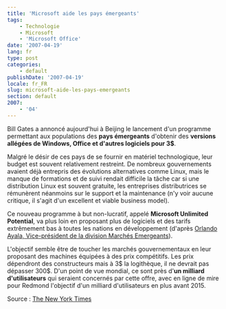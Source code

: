 ```yaml
---
title: 'Microsoft aide les pays émergeants'
tags:
    - Technologie
    - Microsoft
    - 'Microsoft Office'
date: '2007-04-19'
lang: fr
type: post
categories:
    - default
publishDate: '2007-04-19'
locale: fr_FR
slug: microsoft-aide-les-pays-emergeants
section: default
2007:
    - '04'
---
```


Bill Gates a annoncé aujourd'hui à Beijing le lancement d'un programme permettant aux populations des **pays émergeants** d'obtenir des **versions allégées de Windows, Office et d'autres logiciels pour 3$**.

Malgré le désir de ces pays de se fournir en matériel technologique, leur budget est souvent relativement restreint. De nombreux gouvernements avaient déjà entrepris des évolutions alternatives comme Linux, mais le manque de formations et de suivi rendait difficile la t&acirc;che car si une distribution Linux est souvent gratuite, les entreprises distributrices se rémunèrent néanmoins sur le support et la maintenance (n'y voir aucune critique, il s'agit d'un excellent et viable business model).

Ce nouveau programme à but non-lucratif, appelé **Microsoft Unlimited Potential**, va plus loin en proposant plus de logiciels et des tarifs extrêmement bas à toutes les nations en développement (d'après [Orlando Ayala, Vice-président de la division Marchés Emergeants](http://news.microsoft.com/exec/orlando-ayala/default.mspx/)).

L'objectif semble être de toucher les marchés gouvernementaux en leur proposant des machines équipées à des prix compétitifs. Les prix dépendront des constructeurs mais à 3$ la logithèque, il ne devrait pas dépasser 300$. D'un point de vue mondial, ce sont près d'**un milliard d'utilisateurs** qui seraient concernés par cette offre, avec en ligne de mire pour Redmond l'objectif d'un milliard d'utilisateurs en plus avant 2015.

Source&nbsp;: [The New York Times](https://myaccount.nytimes.com/auth/login?URI=www-nc.nytimes.com/2007/04/19/technology/19soft.html&amp;REFUSE_COOKIE_ERROR=SHOW_ERROR)